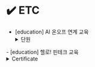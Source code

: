 # ✔️ ETC
- [education] AI 온오프 연계 교육
    <details><summary>단원</summary>
    - chapter5
</details>
- [education] 헬로! 핀테크 교육 <details><summary>Certificate</summary>
    <img width="279" alt="1" src="https://user-images.githubusercontent.com/55427048/104749424-273dbb00-5796-11eb-8961-8bb427cc4d5a.PNG">
  </details>
